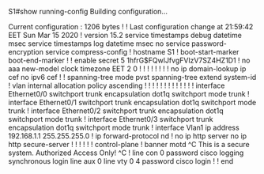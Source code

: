 S1#show running-config
Building configuration...

Current configuration : 1206 bytes
!
! Last configuration change at 21:59:42 EET Sun Mar 15 2020
!
version 15.2
service timestamps debug datetime msec
service timestamps log datetime msec
no service password-encryption
service compress-config
!
hostname S1
!
boot-start-marker
boot-end-marker
!
!
enable secret 5 $1$hfrG$FQwlJfvgFVlzV7SZ4HZ1D1
!
no aaa new-model
clock timezone EET 2 0
!
!
!
!
!
!
!
!
no ip domain-lookup
ip cef
no ipv6 cef
!
!
spanning-tree mode pvst
spanning-tree extend system-id
!
vlan internal allocation policy ascending
!
!
!
!
!
!
!
!
!
!
!
!
!
interface Ethernet0/0
 switchport trunk encapsulation dot1q
 switchport mode trunk
!
interface Ethernet0/1
 switchport trunk encapsulation dot1q
 switchport mode trunk
!
interface Ethernet0/2
 switchport trunk encapsulation dot1q
 switchport mode trunk
!
interface Ethernet0/3
 switchport trunk encapsulation dot1q
 switchport mode trunk
!
interface Vlan1
 ip address 192.168.1.1 255.255.255.0
!
ip forward-protocol nd
!
no ip http server
no ip http secure-server
!
!
!
!
!
!
control-plane
!
banner motd ^C This is a secure system. Authorized Access Only! ^C
!
line con 0
 password cisco
 logging synchronous
 login
line aux 0
line vty 0 4
 password cisco
 login
!
!
end
